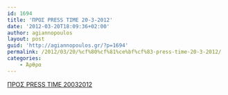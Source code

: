 ```yaml
---
id: 1694
title: 'ΠΡΟΣ PRESS TIME 20-3-2012'
date: '2012-03-20T18:09:36+02:00'
author: agiannopoulos
layout: post
guid: 'http://agiannopoulos.gr/?p=1694'
permalink: /2012/03/20/%cf%80%cf%81%ce%bf%cf%83-press-time-20-3-2012/
categories:
    - Άρθρα
---
```


[ΠΡΟΣ PRESS TIME 20032012](/wp-content/uploads/2012/04/cf80cf81cebfcf83-press-time-20032012.doc)